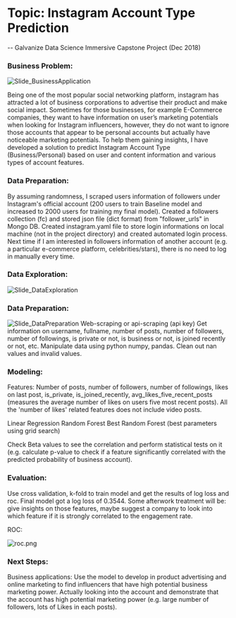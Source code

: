 # Topic: Instagram Account Type Prediction
 -- Galvanize Data Science Immersive Capstone Project (Dec 2018)



### Business Problem: 
![Slide_BusinessApplication](https://github.com/liyingli0818/instagram_account_type_predictor/blob/master/image/Slide_BusinessApplication.png)

Being one of the most popular social networking platform, instagram has attracted a lot of business corporations to advertise their product and make social impact. Sometimes for those businesses, for example E-Commerce companies, they want to have information on user’s marketing potentials when looking for Instagram influencers, however, they do not want to ignore those accounts that appear to be personal accounts but actually have noticeable marketing potentials. To help them gaining insights, I have developed a solution to predict Instagram Account Type (Business/Personal) based on user and content information and various types of account features.

### Data Preparation:
By assuming randomness, I scraped users information of followers under Instagram's official account (200 users to train Baseline model and increased to 2000 users for training my final model). Created a followers collection (fc) and stored json file (dict format) from "follower_urls" in Mongo DB. 
Created instagram.yaml file to store login informations on local machine (not in the project directory) and created automated login process. Next time if I am interested in followers information of another account (e.g. a particular e-commerce platform, celebrities/stars), there is no need to log in manually every time.

### Data Exploration:
![Slide_DataExploration](https://github.com/liyingli0818/instagram_account_type_predictor/blob/master/image/Slide_DataExploration.png)


### Data Preparation:
![Slide_DataPreparation](https://github.com/liyingli0818/instagram_account_type_predictor/blob/master/image/Slide_DataPreparation.png)
Web-scraping or api-scraping (api key)
Get information on username, fullname, number of posts, number of followers, number of followings, is private or not, is business or not, is joined recently or not, etc. 
Manipulate data using python numpy, pandas. Clean out nan values and invalid values.



### Modeling:
Features: Number of posts, number of followers, number of followings, likes on last post, is_private, is_joined_recently, avg_likes_five_recent_posts (measures the average number of likes on users five most recent posts). 
All the 'number of likes' related features does not include video posts. 

Linear Regression
Random Forest
Best Random Forest (best parameters using grid search)


Check Beta values to see the correlation and perform statistical tests on it (e.g. calculate p-value to check if a feature significantly correlated with the predicted probability of business account). 


### Evaluation:
Use cross validation, k-fold to train model and get the results of log loss and roc. Final model got a log loss of 0.3544.
Some afterwork treatment will be: give insights on those features, maybe suggest a company to look into which feature if it is strongly correlated to the engagement rate.

ROC:


![roc.png](https://github.com/liyingli0818/instagram_account_type_predictor/blob/master/image/roc_after_add_avg5.png)



### Next Steps:
Business applications: Use the model to develop in product advertising and online marketing to find influencers that have high potential business marketing power. Actually looking into the account and demonstrate that the account has high potential marketing power (e.g. large number of followers, lots of Likes in each posts).
